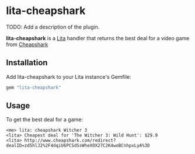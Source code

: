 # lita-cheapshark

TODO: Add a description of the plugin.

**lita-cheapshark** is a [Lita](https://github.com/litaio/lita) handler that returns the best deal for a video game from [Cheapshark](http://www.cheapshark.com)

## Installation

Add lita-cheapshark to your Lita instance's Gemfile:

``` ruby
gem "lita-cheapshark"
```

## Usage

To get the best deal for a game:

```
<me> lita: cheapshark Witcher 3
<lita> Cheapest deal for 'The Witcher 3: Wild Hunt': $29.9
<lita> http://www.cheapshark.com/redirect?dealID=zd5hlJ2%2F4dqiU6PCSdSsWheXOX27C2K4woBCnhpxLyA%3D
```
